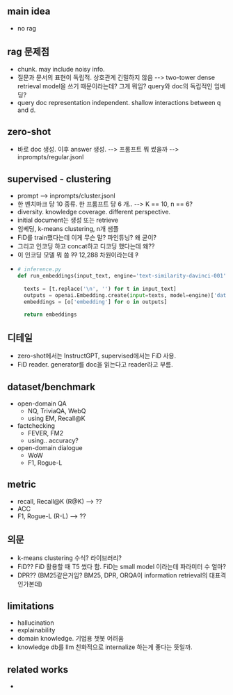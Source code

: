 ## main idea
- no rag

## rag 문제점
- chunk. may include noisy info.
- 질문과 문서의 표현이 독립적. 상호관계 긴밀하지 않음 --> two-tower dense retrieval model을 쓰기 때문이라는데? 그게 뭐임? query와 doc의 독립적인 임베딩?
- query doc representation independent. shallow interactions between q and d.


## zero-shot
- 바로 doc 생성. 이후 answer 생성. --> 프롬프트 뭐 썼을까 --> inprompts/regular.jsonl

## supervised - clustering
- prompt --> inprompts/cluster.jsonl
- 한 벤치마크 당 10 종류. 한 프롬프트 당 6 개.. --> K == 10, n == 6?
- diversity. knowledge coverage. different perspective.
- initial document는 생성 또는 retrieve
- 임베딩, k-means clustering, n개 샘플
- FiD를 train했다는데 이게 무슨 말? 파인튜닝? 왜 굳이?
- 그리고 인코딩 하고 concat하고 디코딩 했다는데 왜??
- 이 인코딩 모델 뭐 씀 ~~??~~ 12,288 차원이라는데 ~~?~~
- ```python
  # inference.py
  def run_embeddings(input_text, engine='text-similarity-davinci-001'):
    
    texts = [t.replace('\n', '') for t in input_text]
    outputs = openai.Embedding.create(input=texts, model=engine)['data']
    embeddings = [o['embedding'] for o in outputs]

    return embeddings
  ```

## 디테일
- zero-shot에서는 InstructGPT, supervised에서는 FiD 사용.
- FiD reader. generator를 doc을 읽는다고 reader라고 부름.

## dataset/benchmark
- open-domain QA
  - NQ, TriviaQA, WebQ
  - using EM, Recall@K
- factchecking
  - FEVER, FM2
  - using.. accuracy?
- open-domain dialogue
  - WoW
  - F1, Rogue-L

## metric
- recall, Recall@K (R@K) --> ??
- ACC
- F1, Rogue-L (R-L) --> ??

## 의문
- k-means clustering 수식? 라이브러리?
- FiD?? FiD 활용할 때 T5 썼다 함. FiD는 small model 이라는데 파라미터 수 얼마?
- DPR?? (BM25같은거임? BM25, DPR, ORQA이 information retrieval의 대표격인가본데)

## limitations
- hallucination
- explainability
- domain knowledge. 기업용 챗봇 어려움
- knowledge db를 llm 친화적으로 internalize 하는게 좋다는 뜻일까. 

## related works
- 

